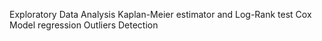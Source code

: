 
Exploratory Data Analysis
Kaplan-Meier estimator and Log-Rank test
Cox Model regression
Outliers Detection

